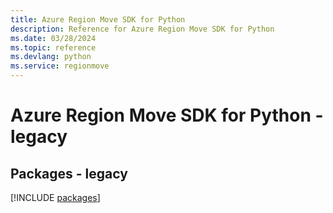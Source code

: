 ```yaml
---
title: Azure Region Move SDK for Python
description: Reference for Azure Region Move SDK for Python
ms.date: 03/28/2024
ms.topic: reference
ms.devlang: python
ms.service: regionmove
---
```

# Azure Region Move SDK for Python - legacy
## Packages - legacy
[!INCLUDE [packages](region-move-index.md)]